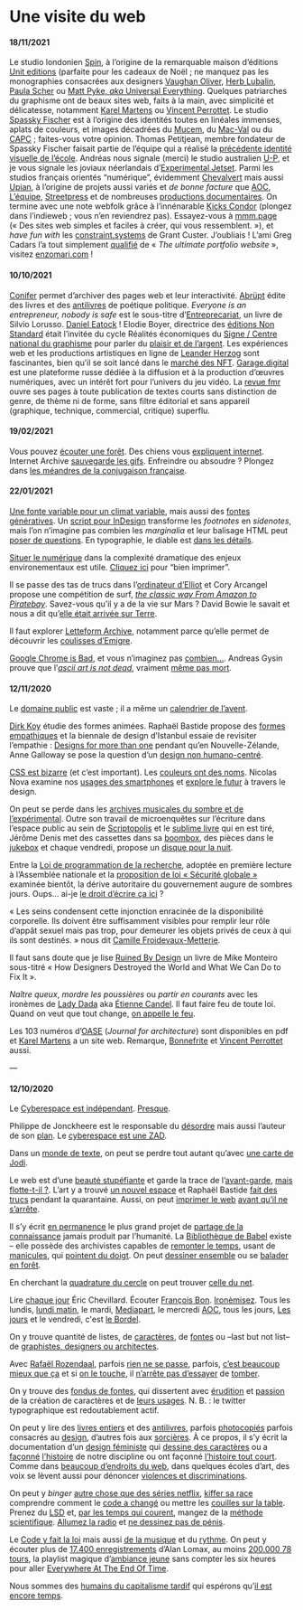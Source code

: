 # Une visite du web 
#### 18/11/2021

Le studio londonien [Spin](https://spin.co.uk/work), à l’origine de la remarquable maison d’éditions [Unit editions](https://www.uniteditions.com/) (parfaite pour les cadeaux de Noël ; ne manquez pas les monographies consacrées aux designers [Vaughan Oliver](https://www.uniteditions.com/products/vaughan-oliver-archive-1), [Herb Lubalin](https://www.uniteditions.com/products/herb-lubalin-american-graphic-designer), [Paula Scher](https://www.uniteditions.com/products/paula-scher-works-concise-edition) ou [Matt Pyke, _aka_ Universal Everything](https://www.uniteditions.com/products/universal-everything). Quelques patriarches du graphisme ont de beaux sites web, faits à la main, avec simplicité et délicatesse, notamment [Karel Martens](https://www.martens-martens.com/) ou [Vincent Perrottet](https://vincentperrottet.com). Le studio [Spassky Fischer](http://spassky-fischer.fr/) est à l’origine des identités toutes en linéales immenses, aplats de couleurs, et images décadrées du [Mucem](http://spassky-fischer.fr/fr/#/project/mucem-communication), du [Mac-Val](http://spassky-fischer.fr/fr/#/project/mac-val) ou du [CAPC](http://spassky-fischer.fr/fr/#/project/sigma) ; faites-vous votre opinion. Thomas Petitjean, membre fondateur de Spassky Fischer faisait partie de l’équipe qui a réalisé la [précédente identité visuelle de l’école](https://web.archive.org/web/20160308173705/http://www.esapyrenees.fr/fr/ecole/presentation). Andréas nous signale (merci) le studio australien [U-P](https://u-p.co/), et je vous signale les joviaux néerlandais d’[Experimental Jetset](https://www.jetset.nl/). Parmi les studios français orientés “numérique”, évidemment [Chevalvert](https://chevalvert.fr/) mais aussi [Upian](https://www.upian.com/), à l’origine de projets aussi variés et *de bonne facture* que [AOC](https://www.upian.com/fr/project/aoc), [L’équipe](https://www.upian.com/fr/project/lequipe), [Streetpress](https://www.upian.com/fr/project/streetpress) et de nombreuses [productions documentaires](https://www.upian.com/fr/projects/prods-documentaires). On termine avec une note webfolk grâce à l’innénarable [Kicks Condor](https://www.kickscondor.com/) (plongez dans l’indieweb ; vous n’en reviendrez pas). Essayez-vous à [mmm.page](https://build.mmm.page/) (« Des sites web simples et faciles à créer, qui vous ressemblent. »), et _have fun with_ les [constraint.systems](https://constraint.systems/) de Grant Custer. J’oubliais ! L’ami Greg Cadars l’a tout simplement [qualifié](https://twitter.com/cadars/status/1456582779253268487) de « _The ultimate portfolio website_ », visitez [enzomari.com](http://enzomari.com) !

#### 10/10/2021
[Conifer](https://conifer.rhizome.org/) permet d’archiver des pages web et leur interactivité. [Abrüpt](https://abrupt.cc/) édite des livres et des [antilivres](https://www.antilivre.org/#manifeste) de poétique politique. _Everyone is an entrepreneur, nobody is safe_ est le sous-titre d’[Entreprecariat](https://silviolorusso.com/work/entreprecariat-eng/), un livre de Silvio Lorusso. [Daniel Eatock](https://eatock.com/) ! Elodie Boyer, directrice des [éditions Non Standard](https://editions-non-standard.com/) était l’invitée du cycle Réalités économiques du [Signe / Centre national du graphisme](http://www.centrenationaldugraphisme.fr/) pour parler du [plaisir et de l’argent](https://www.youtube.com/watch?v=zGx0_2Q0YHo). Les expériences web et les productions artistiques en ligne de [Leander Herzog](https://www.leanderherzog.ch/) sont fascinantes, bien qu’il se soit lancé dans le [marché des NFT](https://www.anthonymasure.com/articles/2021-11-singulariser-multiple-nft-artistiques). [Garage.digital](https://garage.digital/en/) est une plateforme russe dédiée à la diffusion et à la production d’œuvres numériques, avec un intérêt fort pour l’univers du jeu vidéo. La [revue fmr](https://bakl.it/fmr/) ouvre ses pages à toute publication de textes courts sans distinction de genre, de thème ni de forme, sans filtre éditorial et sans appareil (graphique, technique, commercial, critique) superflu.
 

#### 19/02/2021
Vous pouvez [écouter une forêt](https://www.tree.fm/). 
Des chiens vous [expliquent internet](https://www.reddit.com/r/PublicFreakout/comments/lfx12d/dogs_explain_the_internet/). Internet Archive [sauvegarde les gifs](https://gifcities.org/).
Enfreindre ou absoudre ? Plongez dans [les méandres de la conjugaison française](https://dictionnaire.lerobert.com/dis-moi-robert/raconte-moi-robert/dejouez-pieges/enfreindre-ou-absoudre.html).

#### 22/01/2021

[Une fonte variable pour un climat variable](https://kampanjat.hs.fi/climatefont/index.html), mais aussi des [fontes génératives](https://www.generativefonts.xyz/). Un [script pour InDesign](https://creativepro.com/files/kahrel/indesign/sidenotes.html) transforme les *footnotes* en *sidenotes*, mais l’on n’imagine pas combien les *marginalia* et leur balisage HTML peut [poser de questions](https://www.gwern.net/Sidenotes). En typographie, le diable est [dans les détails](https://editions-b42.com/produit/le-detail-en-typographie/).

[Situer le numérique](https://designcommun.fr/cahiers/situer-le-numerique/) dans la complexité dramatique des enjeux environementaux est utile. [Cliquez ici](https://situer-le-numerique.netlify.app/) pour “bien imprimer”. 

Il se passe des tas de trucs dans l’[ordinateur d’Elliot](https://elliott.computer/) et 
Cory Arcangel propose une compétition de surf, [*the classic way From Amazon to Piratebay*](https://rhizome.org/editorial/2014/jul/30/trailblazers/). Savez-vous qu’il y a de la vie sur Mars ? David Bowie le savait et nous a dit qu’[elle était arrivée sur Terre](https://www.youtube.com/watch?v=8tCC9yxUIdw).
 

Il faut explorer [Letteform Archive](http://letterformarchive.org/), notamment parce qu’elle permet de découvrir les [coulisses d’Emigre](https://letterformarchive.org/news/view/emigre-archives-continue-to-provoke-and-enlighten).

[Google Chrome is Bad](https://chromeisbad.com/), et vous n’imaginez pas [combien…](https://framablog.org/2019/03/07/nous-devons-nous-passer-de-chrome/). Andreas Gysin prouve que l’[*ascii art is not dead*](https://play.ertdfgcvb.xyz/), vraiment [même pas mort](http://schemasofuncertainty.com/).

#### 12/11/2020

Le [domaine public](https://publicdomainreview.org/) est vaste ; il a même un [calendrier de l’avent](http://aventdudomainepublic.org/?date=2018-12-31). 

[Dirk Koy](https://vimeo.com/dirkkoy) étudie des formes animées. Raphaël Bastide propose des [formes empathiques](https://empathi.cc/) et la biennale de design d’Istanbul essaie de revisiter l’empathie : [Designs for more than one](https://empathyrevisited.iksv.org/en/index) pendant qu’en Nouvelle-Zélande, Anne Galloway se pose la question d’un [design non humano-centré](http://www.morethanhumanlab.nz/).

[CSS est bizarre](https://www.youtube.com/watch?v=aHUtMbJw8iA&feature=emb_title) (et c’est important). Les [couleurs ont des noms](http://www.html-color-names.com/). Nicolas Nova examine nos [usages des smartphones](https://www.youtube.com/watch?v=x-Rx-P_75UM) et [explore le futur](http://nearfuturelaboratory.com/) à travers le design.

On peut se perde dans les [archives musicales du sombre et de l’expérimental](https://www.gutsofdarkness.com/god/styles.php). Outre son travail de microenquêtes sur l’écriture dans l’espace public au sein de [Scriptopolis](http://www.scriptopolis.fr/) et le [sublime livre](https://editions-non-standard.com/books/scriptopolis) qui en est tiré, Jérôme Denis met des cassettes dans sa [boombox](https://twitter.com/search?q=%23boombox%20(from%3Ajrmdns)&src=typed_query), des pièces dans le [jukebox](https://twitter.com/search?q=%23jukebox%20(from%3Ajrmdns)&src=typed_query) et chaque vendredi, propose un [disque pour la nuit](https://twitter.com/search?q=(from%3Ajrmdns)%20%23seulelamusique&src=typed_query).

Entre la [Loi de programmation de la recherche](https://www.youtube.com/watch?v=aT2aIN551SQ&feature=emb_title), adoptée en première lecture à l’Assemblée nationale et la [proposition de loi « Sécurité globale »](https://www.laquadrature.net/securiteglobale/) examinée bientôt, la dérive autoritaire du gouvernement augure de sombres jours. Oups… ai-je [le droit d’écrire ça ici](https://fr.wikipedia.org/wiki/Libert%C3%A9_acad%C3%A9mique) ?

« Les seins condensent cette injonction enracinée de la disponibilité corporelle. Ils doivent être suffisamment visibles pour remplir leur rôle d’appât sexuel mais pas trop, pour demeurer les objets privés de ceux à qui ils sont destinés. » nous dit [Camille Froidevaux-Metterie](https://lesglorieuses.fr/revolution-genitale/?v=11aedd0e4327).

Il faut sans doute que je lise [Ruined By Design](https://www.ruinedby.design/) un livre de Mike Monteiro sous-titré « How Designers Destroyed the World and 
What We Can Do to Fix It ».

*Naître queux*, *mordre les poussières* ou *partir en courants* avec les ironèmes de [Lady Dada](https://ironemes.peuplecache.com/) aka [Étienne Candel](https://twitter.com/etienne_cdl). Il faut faire feu de toute loi. Quand on veut que tout change, [on appelle le feu](https://fr.wikipedia.org/wiki/La_Psychanalyse_du_feu).

Les 103 numéros d’[OASE](https://oasejournal.nl/) (*Journal for architecture*) sont disponibles en pdf et [Karel Martens](https://www.martens-martens.com/index.html) a un site web. Remarque, [Bonnefrite](http://bonnefrites.free.fr/) et [Vincent Perrottet](https://vincentperrottet.com/) aussi.

—

#### 12/10/2020

Le [Cyberespace est indépendant](http://editions-hache.com/essais/barlow/barlow2.html). [Presque](https://www.liberation.fr/debats/2018/02/09/une-nouvelle-declaration-d-independance-du-cyberespace_1628377).

Philippe de Jonckheere est le responsable du [désordre](https://desordre.net/) mais aussi l’auteur de son [plan](http://desordre.net/plan). Le [cyberespace est une ZAD](https://www.affordance.info/mon_weblog/2020/04/le-cyberespace-est-une-zad.html).

Dans un [monde de texte](https://www.yourworldoftext.com/), on peut se perdre tout autant qu’avec [une carte de Jodi](http://geogoo.net/).

Le web est d’une [beauté stupéfiante](http://www.staggeringbeauty.com/) et garde la trace de l’[avant-garde](https://ubuweb.com/), [mais flotte-t-il ?](https://butdoesitfloat.com/). L’art y a trouvé [un nouvel espace](https://anthology.rhizome.org/) et Raphaël Bastide [fait des trucs](https://evasive.tech/) pendant la quarantaine. Aussi, on peut [imprimer le web](https://prepostprint.org/) [avant qu’il ne s’arrête](http://nichonsnousdanslinternet.fr/). 

Il s’y écrit [en permanence](http://rcmap.hatnote.com/#en,uk,fr,sv,id,bn,ta,or,pl,bg,de,ja,nl,as,ar,pa,mr,sa,mk,sr,ru,es,it,fa,hi,te,kn,gu,be,wikidata) le plus grand projet de [partage de la connaissance](https://wikipedia.org) jamais produit par l’humanité. La [Bibliothèque de Babel](https://libraryofbabel.info/) existe – elle possède des archivistes capables de [remonter le temps](http://web.archive.org/), usant de [manicules](https://www.flickr.com/photos/nicksherman/albums/72157610675280667), qui [pointent du doigt](https://pointerpointer.com/). On peut [dessiner ensemble](https://mrdoob.com/#/125/multiuser_sketchpad) ou se [balader en forêt](http://jusqu-ici.com/).

En cherchant la [quadrature du cercle](http://www.koalastothemax.com/) on peut trouver [celle du net](https://www.laquadrature.net/wp-content/uploads/sites/8/2019/12/LQDN-affiches-animaux.pdf). 

Lire [chaque jour](http://autofictif.blogspot.com/) Éric Chevillard. Écouter [François Bon](https://www.youtube.com/channel/UCyhmq2FXs8JxwkFLUgQ2n4w). [Ironèmisez](https://twitter.com/etienne_cdl). Tous les lundis, [lundi matin](https://lundi.am/), le mardi, [Mediapart](http://mediapart.fr), le mercredi [AOC](http://aoc.media/), tous les jours, [Les jours](https://lesjours.fr/) et le vendredi, c'est [le Bordel](http://www.apreslapub.fr/tag/le%20bordel%20du%20vendredi/).

On y trouve quantité de listes, de [caractères](https://unilist.raphaelbastide.com/), de [fontes](http://usemodify.com/) ou –last but not list– de [graphistes, designers ou architectes](http://lastbutnotliste.com/).

Avec [Rafaël Rozendaal](http://newrafael.com/), parfois [rien ne se passe](http://www.nothingeverhappens.com/), parfois, [c’est beaucoup mieux que ça](http://www.muchbetterthanthis.com/) et si [on le touche](http://www.pleasetouchme.com/), il [n’arrête pas d’essayer](http://www.tryingtrying.com/) de [tomber](http://fallingfalling.com/).

On y trouve des [fondus de fontes](https://fontreviewjournal.com/), qui dissertent avec [érudition](https://klim.co.nz/blog/) et [passion](https://ohnotype.co/blog) de la création de caractères et de [leurs usages](https://rwt.io/). N. B. : le twitter typographique est redoutablement actif.

On peut y lire des [livres entiers](https://gutenberg.org/) et des [antilivres](https://abrupt.cc/), parfois [photocopiés](http://www.primavera2020.ch/) parfois consacrés au [design](https://shapeofdesignbook.com/), d’autres fois aux [sorcières](https://www.editions-zones.fr/lyber?sorcieres). À ce propos, il s’y écrit la documentation d’un [design féministe](https://www.are.na/julien-bidoret/feminism-graphic-design) qui [dessine des caractères](https://www.design-research.be/by-womxn/) ou a [façonné](https://www.emigre.com/) [l’histoire](https://indexgrafik.fr/susan-kare/) de notre discipline ou ont façonné [l’histoire tout court](http://sorcieres-theoriciennes.fannymaurel.fr/). Comme dans [beaucoup d’endroits du web](https://fr.wikipedia.org/wiki/Mouvement_MeToo), dans quelques écoles d’art, des voix se lèvent aussi pour dénoncer [violences et discriminations](https://lesmotsdetrop.fr/).

On peut y *binger* [autre chose que des séries netflix](https://binge.audio/), [kiffer sa race](https://binge.audio/podcast/kiffetarace) comprendre comment le [code a changé](https://www.franceinter.fr/emissions/le-code-a-change) ou mettre les [couilles sur la table](https://binge.audio/podcast/les-couilles-sur-la-table). Prenez du [LSD](https://www.franceculture.fr/emissions/lsd-la-serie-documentaire) et, [par les temps qui courent](https://www.franceculture.fr/emissions/par-les-temps-qui-courent), mangez de la [méthode scientifique](https://www.franceculture.fr/emissions/la-methode-scientifique). [Allumez la radio](https://radio.garden/) et [ne dessinez pas de pénis](https://studiomoniker.com/projects/do-not-draw-a-penis).

Le [Code y fait la loi](https://harvardmagazine.com/2000/01/code-is-law-html) mais aussi [de la musique](https://twitter.com/lildata/status/1250158507367817216) et du [rythme](https://martinwecke.de/%f0%9f%8e%b5/108/). On peut y écouter plus de [17.400 enregistrements](http://research.culturalequity.org/home-audio.jsp) d’Alan Lomax, au moins [200.000 78 tours](http://great78.archive.org/), la playlist magique d’[ambiance jeune](https://ambiancejeune.com/) sans compter les six heures pour aller [Everywhere At The End Of Time](https://www.youtube.com/watch?v=wJWksPWDKOcFR).

Nous sommes des [humains du capitalisme tardif](https://humansoflatecapitalism.tumblr.com/) qui espérons qu’[il est encore temps](https://ilestencoretemps.fr/).
